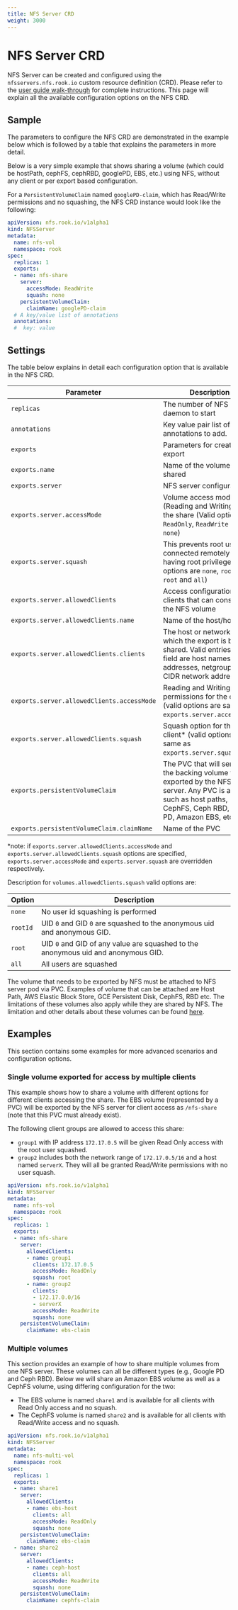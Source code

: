 ```yaml
---
title: NFS Server CRD
weight: 3000
---
```


# NFS Server CRD

NFS Server can be created and configured using the `nfsservers.nfs.rook.io` custom resource definition (CRD).
Please refer to the [user guide walk-through](nfs.md) for complete instructions.
This page will explain all the available configuration options on the NFS CRD.

## Sample

The parameters to configure the NFS CRD are demonstrated in the example below which is followed by a table that explains the parameters in more detail.

Below is a very simple example that shows sharing a volume (which could be hostPath, cephFS, cephRBD, googlePD, EBS, etc.) using NFS, without any client or per export based configuration.

For a `PersistentVolumeClaim` named `googlePD-claim`, which has Read/Write permissions and no squashing, the NFS CRD instance would look like the following:

```yaml
apiVersion: nfs.rook.io/v1alpha1
kind: NFSServer
metadata:
  name: nfs-vol
  namespace: rook
spec:
  replicas: 1
  exports:
  - name: nfs-share
    server:
      accessMode: ReadWrite
      squash: none
    persistentVolumeClaim:
      claimName: googlePD-claim
  # A key/value list of annotations
  annotations:
  #  key: value
```

## Settings

The table below explains in detail each configuration option that is available in the NFS CRD.

| Parameter                                  | Description                                                                                                                                                            | Default     |
| ------------------------------------------ | ---------------------------------------------------------------------------------------------------------------------------------------------------------------------- | ----------- |
| `replicas`                                 | The number of NFS daemon to start                                                                                                                                      | `1`         |
| `annotations`                              | Key value pair list of annotations to add.                                                                                                                             | `[]`        |
| `exports`                                  | Parameters for creating an export                                                                                                                                      | `<empty>`   |
| `exports.name`                             | Name of the volume being shared                                                                                                                                        | `<empty>`   |
| `exports.server`                           | NFS server configuration                                                                                                                                               | `<empty>`   |
| `exports.server.accessMode`                | Volume access modes (Reading and Writing) for the share (Valid options are `ReadOnly`, `ReadWrite` and `none`)                                                         | `ReadWrite` |
| `exports.server.squash`                    | This prevents root users connected remotely from having root privileges (valid options are `none`, `rootId`, `root` and `all`)                                         | `none`      |
| `exports.server.allowedClients`            | Access configuration for clients that can consume the NFS volume                                                                                                       | `<empty>`   |
| `exports.server.allowedClients.name`       | Name of the host/hosts                                                                                                                                                 | `<empty>`   |
| `exports.server.allowedClients.clients`    | The host or network to which the export is being shared. Valid entries for this field are host names, IP addresses, netgroups, and CIDR network addresses.             | `<empty>`   |
| `exports.server.allowedClients.accessMode` | Reading and Writing permissions for the client* (valid options are same as `exports.server.accessMode`)                                                                | `ReadWrite` |
| `exports.server.allowedClients.squash`     | Squash option for the client* (valid options are same as `exports.server.squash`)                                                                                      | `none`      |
| `exports.persistentVolumeClaim`            | The PVC that will serve as the backing volume to be exported by the NFS server. Any PVC is allowed, such as host paths, CephFS, Ceph RBD, Google PD, Amazon EBS, etc.. | `<empty>`   |
| `exports.persistentVolumeClaim.claimName`  | Name of the PVC                                                                                                                                                        | `<empty>`   |

*note: if `exports.server.allowedClients.accessMode` and `exports.server.allowedClients.squash` options are specified, `exports.server.accessMode` and `exports.server.squash` are overridden respectively.

Description for `volumes.allowedClients.squash` valid options are:

| Option   | Description                                                                       |
| -------- | --------------------------------------------------------------------------------- |
| `none`   | No user id squashing is performed                                                 |
| `rootId` | UID `0` and GID `0` are squashed to the anonymous uid and anonymous GID.          |
| `root`   | UID `0` and GID of any value are squashed to the anonymous uid and anonymous GID. |
| `all`    | All users are squashed                                                            |

The volume that needs to be exported by NFS must be attached to NFS server pod via PVC. Examples of volume that can be attached are Host Path, AWS Elastic Block Store, GCE Persistent Disk, CephFS, RBD etc. The limitations of these volumes also apply while they are shared by NFS. The limitation and other details about these volumes can be found [here](https://kubernetes.io/docs/concepts/storage/persistent-volumes/).

## Examples

This section contains some examples for more advanced scenarios and configuration options.

### Single volume exported for access by multiple clients

This example shows how to share a volume with different options for different clients accessing the share.
The EBS volume (represented by a PVC) will be exported by the NFS server for client access as `/nfs-share` (note that this PVC must already exist).

The following client groups are allowed to access this share:

* `group1` with IP address `172.17.0.5` will be given Read Only access with the root user squashed.
* `group2` includes both the network range of `172.17.0.5/16` and a host named `serverX`.  They will all be granted Read/Write permissions with no user squash.

```yaml
apiVersion: nfs.rook.io/v1alpha1
kind: NFSServer
metadata:
  name: nfs-vol
  namespace: rook
spec:
  replicas: 1
  exports:
  - name: nfs-share
    server:
      allowedClients:
      - name: group1
        clients: 172.17.0.5
        accessMode: ReadOnly
        squash: root
      - name: group2
        clients:
        - 172.17.0.0/16
        - serverX
        accessMode: ReadWrite
        squash: none
    persistentVolumeClaim:
      claimName: ebs-claim
```

### Multiple volumes

This section provides an example of how to share multiple volumes from one NFS server.
These volumes can all be different types (e.g., Google PD and Ceph RBD).
Below we will share an Amazon EBS volume as well as a CephFS volume, using differing configuration for the two:

* The EBS volume is named `share1` and is available for all clients with Read Only access and no squash.
* The CephFS volume is named `share2` and is available for all clients with Read/Write access and no squash.

```yaml
apiVersion: nfs.rook.io/v1alpha1
kind: NFSServer
metadata:
  name: nfs-multi-vol
  namespace: rook
spec:
  replicas: 1
  exports:
  - name: share1
    server:
      allowedClients:
      - name: ebs-host
        clients: all
        accessMode: ReadOnly
        squash: none
    persistentVolumeClaim:
      claimName: ebs-claim
  - name: share2
    server:
      allowedClients:
      - name: ceph-host
        clients: all
        accessMode: ReadWrite
        squash: none
    persistentVolumeClaim:
      claimName: cephfs-claim
```
